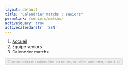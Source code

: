 ```yaml
---
layout: default
title: "Calendrier matchs : seniors"
permalink: /seniors/matchs/
activejquery: true
activecalendarstr: 'SEN'
---
```


<!-- Fil d'ariane -->
<nav class="ms-4 mt-1" style="--bs-breadcrumb-divider: url(&#34;data:image/svg+xml,%3Csvg xmlns='http://www.w3.org/2000/svg' width='8' height='8'%3E%3Cpath d='M2.5 0L1 1.5 3.5 4 1 6.5 2.5 8l4-4-4-4z' fill='%236c757d'/%3E%3C/svg%3E&#34;);" aria-label="breadcrumb">
  <ol class="breadcrumb">
    <li class="breadcrumb-item active" aria-current="page"><a href="/" >Accueil</a></li>
    <li class="breadcrumb-item" aria-current="page">Equipe seniors</li>
    <li class="breadcrumb-item" aria-current="page">Calendrier matchs</li>
  </ol>
</nav>

<!-- Corps -->
<div class="container" >
  <div class="min-vh-100 d-inline-block" >
  <div id="warning-message" class="alert alert-warning" role="alert" style="display: none;" >
    ...
  </div>
    <div id="waiting-message" class="d-flex justify-content-center" style="margin-bottom: 10%;" >
      <button class="btn btn-primary" type="button" disabled>
        <span class="spinner-border spinner-border-sm" aria-hidden="true"></span>
        <span role="status">Construction du calendrier en cours, veuillez patienter, merci &#9786;</span>
      </button>
    </div>
    <h2 id="next-match-title" style="display: none;" >Prochains matchs</h2>
    <div class="list-group" id="next-match-group" style="display: none;" >
      <span id="next-match" class="list-group-item list-group-item-action active placeholder-wave" display="display: none;" aria-current="true">
        <div class="d-flex w-100 justify-content-between">
          <h5 class="mb-1 placeholder w-50"></h5>
          <small class="placeholder w-25" ></small>
        </div>
        <p class="mb-1 placeholder w-50"></p>
        <small class="placeholder w-50" ></small>
      </span>
      <span id="second-next-match" class="list-group-item list-group-item-action placeholder-wave" style="display: none;" >
        <div class="d-flex w-100 justify-content-between">
          <h5 class="mb-1 placeholder w-50"></h5>
          <small class="text-body-secondary placeholder w-25"></small>
        </div>
        <p class="mb-1 placeholder w-50"></p>
        <small class="text-body-secondary placeholder w-50"></small>
      </span>
    </div>
    <h2 id="past-match-title" class="mt-4" style="display: none;" >Matchs passés</h2>
    <p id="past-match-text" style="display: none;" >
      Les résultats des match sont à retrouver sur nos réseaux ou sur le site de la fédération !
    </p>
    <div class="list-group" id="past-match-group" style="display: none;" >
      <span class="list-group-item list-group-item-action placeholder-wave" id="past-match-placeholder" >
        <div class="d-flex w-100 justify-content-between">
          <h5 class="mb-1 placeholder w-50"></h5>
          <small class="placeholder w-25" ></small>
        </div>
        <p class="mb-1 placeholder w-50"></p>
        <small class="placeholder w-50" ></small>
      </span>
    </div>
  </div>
</div>

<!--
<div class="container" >
  <div class="min-vh-100 w-50 d-inline-block" style="margin-left: 25%;"  >
    <h2>Prochains matchs</h2>
    <div class="list-group">
      <span class="list-group-item list-group-item-action active" aria-current="true">
        <div class="d-flex w-100 justify-content-between">
          <h5 class="mb-1">Match contre Brioux</h5>
          <small>Dans 2 jours</small>
        </div>
        <p class="mb-1">Le 22 mai 2024 à 21h00</p>
        <small>Lieu : Salle XXX à Brioux</small>
      </span>
      <span class="list-group-item list-group-item-action">
        <div class="d-flex w-100 justify-content-between">
          <h5 class="mb-1">Match contre Airvault</h5>
          <small class="text-body-secondary">Dans 9 jours</small>
        </div>
        <p class="mb-1">Le XX mai 2024 à 19h</p>
        <small class="text-body-secondary">Lieu : Salle Cavaillès à St Maixent</small>
      </span>
    </div>
    <h2 class="mt-4">Matchs passés</h2>
    <p>
      Les résultats des match sont à retrouver sur nos réseaux ou sur le site de la fédération !
    </p>
    <div class="list-group">
      <span class="list-group-item list-group-item-action">
        <div class="d-flex w-100 justify-content-between">
          <h5 class="mb-1">Match contre Centre Nord</h5>
          <small>14/10/2024</small>
        </div>
        <p class="mb-1">Résultat à retrouver sur nos réseaux !</p>
        <small>Lieu : Salle Cavaillès à St Maixent</small>
      </span>
      <span class="list-group-item list-group-item-action">
        <div class="d-flex w-100 justify-content-between">
          <h5 class="mb-1">Match contre XXX</h5>
          <small class="text-body-secondary">06/10/2024</small>
        </div>
        <p class="mb-1">Résultat à retrouver sur nos réseaux !</p>
        <small class="text-body-secondary">Lieu : Salle Cavaillès à St Maixent</small>
      </span>
      <span class="list-group-item list-group-item-action">
        <div class="d-flex w-100 justify-content-between">
          <h5 class="mb-1">Match contre Bressuire</h5>
          <small class="text-body-secondary">30/09/2023</small>
        </div>
        <p class="mb-1">Résultat à retrouver sur nos réseaux !</p>
        <small class="text-body-secondary">Lieu : Salle XXX à Bressuire</small>
      </span>
    </div>
  </div>
</div>
-->